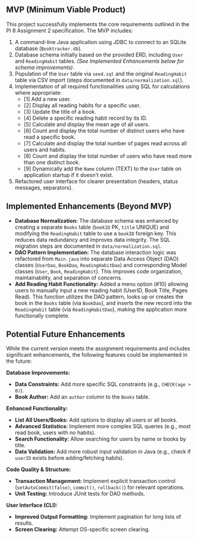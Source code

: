 ## MVP (Minimum Viable Product)

This project successfully implements the core requirements outlined in the PI 8 Assignment 2 specification. The MVP includes:

1.  A command-line Java application using JDBC to connect to an SQLite database (`Booktracker.db`).
2.  Database schema initially based on the provided ERD, including `User` and `ReadingHabit` tables. *(See Implemented Enhancements below for schema improvements)*.
3.  Population of the `User` table via `seed.sql` and the original `ReadingHabit` table via CSV import (steps documented in `data/normalization.sql`).
4.  Implementation of all required functionalities using SQL for calculations where appropriate:
    * [1] Add a new user.
    * [2] Display all reading habits for a specific user.
    * [3] Update the title of a book.
    * [4] Delete a specific reading habit record by its ID.
    * [5] Calculate and display the mean age of all users.
    * [6] Count and display the total number of distinct users who have read a specific book.
    * [7] Calculate and display the total number of pages read across all users and habits.
    * [8] Count and display the total number of users who have read more than one distinct book.
    * [9] Dynamically add the `Name` column (TEXT) to the `User` table on application startup if it doesn't exist.
5.  Refactored user interface for clearer presentation (headers, status messages, separators).

## Implemented Enhancements (Beyond MVP)

* **Database Normalization:** The database schema was enhanced by creating a separate `Books` table (`bookID` PK, `title` UNIQUE) and modifying the `ReadingHabit` table to use a `bookID` foreign key. This reduces data redundancy and improves data integrity. The SQL migration steps are documented in `data/normalization.sql`.
* **DAO Pattern Implementation:** The database interaction logic was refactored from `Main.java` into separate Data Access Object (DAO) classes (`UserDao`, `BookDao`, `ReadingHabitDao`) and corresponding Model classes (`User`, `Book`, `ReadingHabit`). This improves code organization, maintainability, and separation of concerns.
* **Add Reading Habit Functionality:** Added a menu option (#10) allowing users to manually input a new reading habit (UserID, Book Title, Pages Read). This function utilizes the DAO pattern, looks up or creates the book in the `Books` table (via `BookDao`), and inserts the new record into the `ReadingHabit` table (via `ReadingHabitDao`), making the application more functionally complete.

## Potential Future Enhancements

While the current version meets the assignment requirements and includes significant enhancements, the following features could be implemented in the future:

**Database Improvements:**

* **Data Constraints:** Add more specific SQL constraints (e.g., `CHECK(age > 0)`).
* **Book Author:** Add an `author` column to the `Books` table.

**Enhanced Functionality:**

* **List All Users/Books:** Add options to display all users or all books.
* **Advanced Statistics:** Implement more complex SQL queries (e.g., most read book, users with no habits).
* **Search Functionality:** Allow searching for users by name or books by title.
* **Data Validation:** Add more robust input validation in Java (e.g., check if `userID` exists before adding/fetching habits).

**Code Quality & Structure:**

* **Transaction Management:** Implement explicit transaction control (`setAutoCommit(false)`, `commit()`, `rollback()`) for relevant operations.
* **Unit Testing:** Introduce JUnit tests for DAO methods.

**User Interface (CLI):**

* **Improved Output Formatting:** Implement pagination for long lists of results.
* **Screen Clearing:** Attempt OS-specific screen clearing.